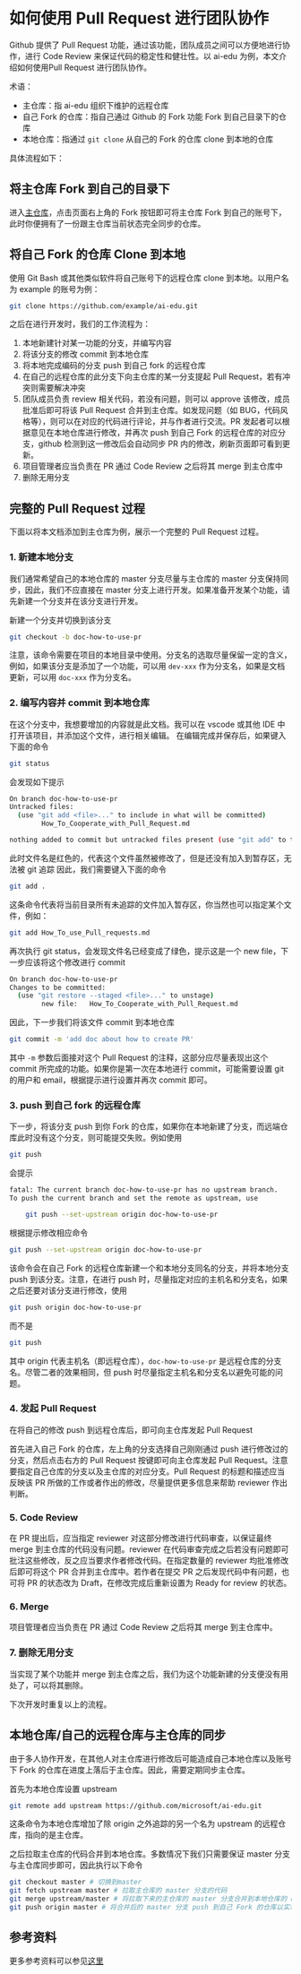 # 如何使用 Pull Request 进行团队协作

Github 提供了 Pull Request 功能，通过该功能，团队成员之间可以方便地进行协作，进行 Code Review 来保证代码的稳定性和健壮性。以 ai-edu 为例，本文介绍如何使用Pull Request 进行团队协作。

术语：

- 主仓库：指 ai-edu 组织下维护的远程仓库
- 自己 Fork 的仓库：指自己通过 Github 的 Fork 功能 Fork 到自己目录下的仓库
- 本地仓库：指通过 `git clone` 从自己的 Fork 的仓库 clone 到本地的仓库

具体流程如下：

## 将主仓库 Fork 到自己的目录下

进入[主仓库](https://github.com/microsoft/ai-edu)，点击页面右上角的 Fork 按钮即可将主仓库 Fork 到自己的账号下，此时你便拥有了一份跟主仓库当前状态完全同步的仓库。

## 将自己 Fork 的仓库 Clone 到本地

使用 Git Bash 或其他类似软件将自己账号下的远程仓库 clone 到本地。以用户名为 example 的账号为例：

```bash
git clone https://github.com/example/ai-edu.git
```

之后在进行开发时，我们的工作流程为：

1. 本地新建针对某一功能的分支，并编写内容
2. 将该分支的修改 commit 到本地仓库
3. 将本地完成编码的分支 push 到自己 fork 的远程仓库
4. 在自己的远程仓库的此分支下向主仓库的某一分支提起 Pull Request，若有冲突则需要解决冲突
5. 团队成员负责 review 相关代码，若没有问题，则可以 approve 该修改，成员批准后即可将该 Pull Request 合并到主仓库。如发现问题（如 BUG，代码风格等），则可以在对应的代码进行评论，并与作者进行交流。PR 发起者可以根据意见在本地仓库进行修改，并再次 push 到自己 Fork 的远程仓库的对应分支，github 检测到这一修改后会自动同步 PR 内的修改，刷新页面即可看到更新。
6. 项目管理者应当负责在 PR 通过 Code Review 之后将其 merge 到主仓库中
7. 删除无用分支


## 完整的 Pull Request 过程

下面以将本文档添加到主仓库为例，展示一个完整的 Pull Request 过程。

### 1. 新建本地分支

我们通常希望自己的本地仓库的 master 分支尽量与主仓库的 master 分支保持同步，因此，我们不应直接在 master 分支上进行开发。如果准备开发某个功能，请先新建一个分支并在该分支进行开发。

新建一个分支并切换到该分支

```bash
git checkout -b doc-how-to-use-pr
```

注意，该命令需要在项目的本地目录中使用。分支名的选取尽量保留一定的含义，例如，如果该分支是添加了一个功能，可以用 `dev-xxx` 作为分支名，如果是文档更新，可以用 `doc-xxx` 作为分支名。

### 2. 编写内容并 commit 到本地仓库

在这个分支中，我想要增加的内容就是此文档。我可以在 vscode 或其他 IDE 中打开该项目，并添加这个文件，进行相关编辑。
在编辑完成并保存后，如果键入下面的命令

```bash
git status
```

会发现如下提示

```bash
On branch doc-how-to-use-pr
Untracked files:
  (use "git add <file>..." to include in what will be committed)
        How_To_Cooperate_with_Pull_Request.md

nothing added to commit but untracked files present (use "git add" to track)
```

此时文件名是红色的，代表这个文件虽然被修改了，但是还没有加入到暂存区，无法被 git 追踪
因此，我们需要键入下面的命令

```bash
git add .
```

这条命令代表将当前目录所有未追踪的文件加入暂存区，你当然也可以指定某个文件，例如：

```bash
git add How_To_use_Pull_requests.md
```

再次执行 git status，会发现文件名已经变成了绿色，提示这是一个 new file，下一步应该将这个修改进行 commit

```bash
On branch doc-how-to-use-pr
Changes to be committed:
  (use "git restore --staged <file>..." to unstage)
        new file:   How_To_Cooperate_with_Pull_Request.md
```

因此，下一步我们将该文件 commit 到本地仓库

```bash
git commit -m 'add doc about how to create PR'
```

其中 `-m` 参数后面接对这个 Pull Request 的注释，这部分应尽量表现出这个 commit 所完成的功能。如果你是第一次在本地进行 commit，可能需要设置 git 的用户和 email，根据提示进行设置并再次 commit 即可。

### 3. push 到自己 fork 的远程仓库

下一步，将该分支 push 到你 Fork 的仓库，如果你在本地新建了分支，而远端仓库此时没有这个分支，则可能提交失败。例如使用

```bash
git push
```

会提示

```bash
fatal: The current branch doc-how-to-use-pr has no upstream branch.
To push the current branch and set the remote as upstream, use

    git push --set-upstream origin doc-how-to-use-pr
```

根据提示修改相应命令

```bash
git push --set-upstream origin doc-how-to-use-pr
```

该命令会在自己 Fork 的远程仓库新建一个和本地分支同名的分支，并将本地分支 push 到该分支。注意，在进行 push 时，尽量指定对应的主机名和分支名，如果之后还要对该分支进行修改，使用

```bash
git push origin doc-how-to-use-pr
```

而不是

```bash
git push
```

其中 origin 代表主机名（即远程仓库），`doc-how-to-use-pr` 是远程仓库的分支名。尽管二者的效果相同，但 push 时尽量指定主机名和分支名以避免可能的问题。

### 4. 发起 Pull Request

在将自己的修改 push 到远程仓库后，即可向主仓库发起 Pull Request

首先进入自己 Fork 的仓库，左上角的分支选择自己刚刚通过 push 进行修改过的分支，然后点击右方的 Pull Request 按键即可向主仓库发起 Pull Request。注意要指定自己仓库的分支以及主仓库的对应分支。Pull Request 的标题和描述应当反映该 PR 所做的工作或者作出的修改，尽量提供更多信息来帮助 reviewer 作出判断。

### 5. Code Review

在 PR 提出后，应当指定 reviewer 对这部分修改进行代码审查，以保证最终 merge 到主仓库的代码没有问题。reviewer 在代码审查完成之后若没有问题即可批注这些修改，反之应当要求作者修改代码。在指定数量的 reviewer 均批准修改后即可将这个 PR 合并到主仓库中。若作者在提交 PR 之后发现代码中有问题，也可将 PR 的状态改为 Draft，在修改完成后重新设置为 Ready for review 的状态。

### 6. Merge

项目管理者应当负责在 PR 通过 Code Review 之后将其 merge 到主仓库中。

### 7. 删除无用分支

当实现了某个功能并 merge 到主仓库之后，我们为这个功能新建的分支便没有用处了，可以将其删除。

下次开发时重复以上的流程。

## 本地仓库/自己的远程仓库与主仓库的同步

由于多人协作开发，在其他人对主仓库进行修改后可能造成自己本地仓库以及账号下 Fork 的仓库在进度上落后于主仓库。因此，需要定期同步主仓库。

首先为本地仓库设置 upstream

```bash
git remote add upstream https://github.com/microsoft/ai-edu.git
```

这条命令为本地仓库增加了除 origin 之外追踪的另一个名为 upstream 的远程仓库，指向的是主仓库。

之后拉取主仓库的代码合并到本地仓库。多数情况下我们只需要保证 master 分支与主仓库同步即可，因此执行以下命令

```bash
git checkout master # 切换到master
git fetch upstream master # 拉取主仓库的 master 分支的代码
git merge upstream/master # 将拉取下来的主仓库的 master 分支合并到本地仓库的 master 分支
git push origin master # 将合并后的 master 分支 push 到自己 Fork 的仓库以实现同步
```

## 参考资料

更多参考资料可以参见[这里](https://git-scm.com/book/zh/v2/)

